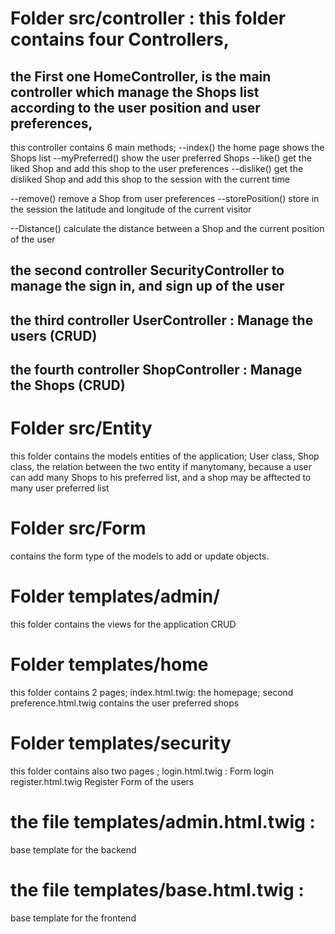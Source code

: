 # Folder src/controller : this folder contains four Controllers,

## the First one HomeController, is the main controller which manage the Shops list according to the user position and user preferences,
this controller contains 6 main methods;
--index() the home page shows the Shops list
--myPreferred() show the user preferred Shops
--like() get the liked Shop and add this shop to the user preferences
--dislike() get the disliked Shop and add this shop to the session with the current time

--remove() remove a Shop from user preferences
--storePosition() store in the session the latitude and longitude of the current visitor

--Distance() calculate the distance between a Shop and the current position of the user


## the second controller SecurityController to manage the sign in, and sign up of the user

## the third controller UserController : Manage the users (CRUD)

## the fourth controller ShopController : Manage the Shops (CRUD)

# Folder src/Entity 
this folder contains the models entities of the application; User class, Shop class, the relation between the two entity if manytomany, because a user can add many Shops to his preferred list, and a shop may be afftected to many user preferred list

# Folder src/Form
contains the form type of the models to add or update objects.

# Folder templates/admin/
this folder contains the views for the application CRUD

# Folder templates/home
this folder contains 2 pages;  index.html.twig: the homepage;
second preference.html.twig contains the user preferred shops

# Folder templates/security
this folder contains also two pages ; login.html.twig : Form login
register.html.twig Register Form of the users

# the file templates/admin.html.twig : 
base template for the backend
# the file templates/base.html.twig : 
base template for the frontend 
